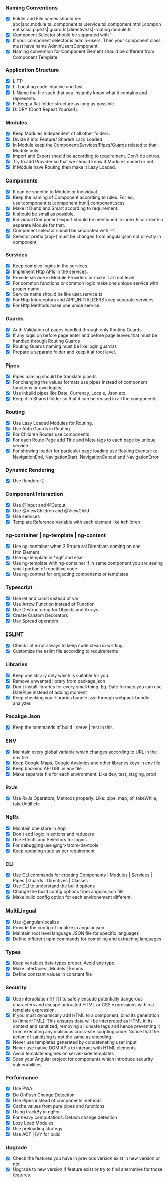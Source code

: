 ###  Naming Conventions

- [x] Folder and File names should be: abc|abc.module.ts|.component.ts|.service.ts|.component.html|.component.scss|.pipe.ts|.guard.ts|.directive.ts|-routing.module.ts
- [x] Component Selector should be separated with '-'.
- [x] If your component selector is admin-users. Then your component class must have name AdminUsersComponent.
- [x] Naming convention for Component Element should be different from Component Template.

###  Application Structure

- [x] LIFT:
- [x] L: Locating code intuitive and fast.
- [x] I: Name the file such that you instantly know what it contains and represents.
- [x] F: Keep a flat folder structure as long as possible.
- [x] D: DRY (Don't Repeat Yourself).

###  Modules

- [x] Keep Modules Independent of all other folders.
- [x] Divide it into Feature/ Shared/ Lazy Loaded
- [x] In Module keep the Component/Services/Pipes/Guards related to that Module only.
- [x] Import and Export should be according to requirement. Don't do extras.
- [x] Try to add Provider so that we should know if Module Loaded or not.
- [x] If Module have Routing then make it Lazy Loaded.

### Components

- [x] It can be specific to Module or Individual.
- [x] Keep the naming of Component according to rules. For eq. user.component.ts|.component.html|.component.scss
- [x] Make it Dumb and Smart according to requirement.
- [x] It should be small as possible.
- [x] Individual Component export should be mentioned in index.ts or create a separate Module for that.
- [x] Component selector should be separated with '-'.
- [x] Selector prefix (app-) must be changed from angular.json not directly in component.

###  Services

- [x] Keep complex logics in the services.
- [x] Implement Http APIs in the services.
- [x] Provide service in Module Providers or make it at root level.
- [x] For common functions or common logic make one unique service with proper name.
- [x] Service name should be like user.service.ts
- [x] For Http Interceptors and APP_INITIALIZERS keep separate services.
- [x] For Http Methods make one uniqe service.

###  Guards

- [x] Auth Validation of pages handled through only Routing Guards
- [x] If any logic on before page enter and before page leaves that must be handled through Routing Guards
- [x] Routing Guards naming must be like login.guard.ts
- [x] Prepare a separate folder and keep it at root level.

###  Pipes

- [x] Pipes naming should be translate.pipe.ts
- [x] For changing the values formats use pipes instead of component functions or own logics.
- [x] Use inbuild pipes like Date, Currency, Locale, Json etc.
- [x] Keep it in Shared folder so that it can be reused in all the components.

###  Routing

- [x] Use Lazy Loaded Modules for Routing.
- [x] Use Auth Gaurds in Routing
- [x] For Children Routes use components
- [x] For each Route Page add Title and Meta tags to each page by unique service.
- [x] For showing loader for particular page loading use Routing Events like NavigationEnd, NavigationStart, NavigationCancel and NavigationError

###  Dynamic Rendering

- [x] Use Renderer2

###  Component Interaction

- [x] Use @Input and @Output
- [x] Use @ViewChildren and @ViewChild
- [x] Use services
- [x] Template Reference Variable with each element like #children

###  ng-container | ng-template | ng-content

- [x] Use ng-container when 2 Structural Directives coming on one HtmlElement
- [x] Use ng-template in *ngIf and else
- [x] Use ng-template with ng-container if in same component you are seeing small portion of repetitive code
- [x] Use ng-contnet for projecting components or templates

###  Typescript

- [x] Use let and const instead of var
- [x] Use Arrow Function instead of Function
- [x] Use Destructuring for Objects and Arrays
- [x] Create Custom Decorators
- [x] Use Spread operators

###  ESLINT

- [x] Check lint error always to keep code clean in writting.
- [x] Customize the eslint file according to requirements

###  Libraries

- [x] Keep one library only which is suitable for you.
- [x] Remove unwanted library from package.json
- [x] Don't install libraries for every small thing. Eq. Date formats you can use DatePipe instead of adding moment
- [x] Keep checking your libraries bundle size through webpack bundle analyzer.

###  Pacakge Json

- [x] Keep the commands of build | serve | test in this.

###  ENV

- [x] Maintain every global variable which changes according to URL in the env file
- [x] Keep Google Maps, Google Analytics and other libraries keys in env file.
- [x] Keep backend API URL in env file
- [x] Make separate file for each environment. Like dev, test, staging, prod

###  RxJs

- [x] Use RxJs Operators, Methods properly. Like: pipe, map, of, takeWhile, takeUntill etc

###  NgRx

- [x] Maintain one store in App
- [x] Don't add logic in actions and reducers
- [x] Use Effects and Selectors for logics.
- [x] For debugging use @ngrx/store-devtools
- [x] Keep updating state as per requirement 

###  CLI

- [x] Use CLI commands for creating Components | Modules | Services | Pipes | Guards | Directives | Classes
- [x] Use CLI to understand the build options
- [x] Change the build config options from angular.json file
- [x] Make build config option for each environement different.

### MultiLingual

- [x] Use @angular/localize
- [x] Provide the config of localize in angular.json
- [x] Maintain root level language JSON file for specific languages
- [x] Define different npm commands for compiling and extracting languages

###  Types

- [x] Keep variables data types proper. Avoid any type.
- [x] Make interfaces | Models | Enums
- [x] Define constant values in constant file

###  Security

- [x] Use interpolation ({{  }}) to safely encode potentially dangerous characters and escape untrusted HTML or CSS expressions within a template expression.  
- [x] If you must dynamically add HTML to a component, bind its generation to [innerHTML]. This ensures data will be interpreted as HTML in its context and sanitized, removing all unsafe tags  and hence preventing it from executing any malicious cross-site scripting code. Notice that the action of sanitizing is not the same as encoding.
- [x] Never use templates generated by concatenating user input
- [x] Never use native DOM APIs to interact with HTML elements
- [x] Avoid template engines on server-side templates
- [x] Scan your Angular project for components which introduce security vulnerabilities

###  Performance

- [x] Use PWA
- [x] Do OnPush Change Detection
- [x] Use Pipes instead of components methods
- [x] Cache values from pure pipes and functions
- [x] Using trackBy in ngFor
- [x] For heavy computations: Detach change detection
- [x] Lozy Load Modules
- [x] Use preloading strategy
- [x] Use AOT | IVY for build

###  Upgrade

- [x] Check the features you have in previous version exist in new version or not
- [x] Upgrade to new version if feature exist or try to find alternative for those features.

